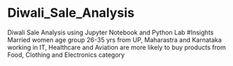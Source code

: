 # Diwali_Sale_Analysis
Diwali Sale Analysis using Jupyter Notebook and Python Lab
#Insights
Married women age group 26-35 yrs from UP, Maharastra and Karnataka working in IT, Healthcare and Aviation are more likely to buy products from Food, Clothing and Electronics category
